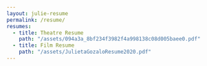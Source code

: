 ```yaml
---
layout: julie-resume
permalink: /resume/
resumes:
  - title: Theatre Resume
    path: "/assets/094a3a_8bf234f3982f4a998138c08d005baee0.pdf"
  - title: Film Resume
    path: "/assets/JulietaGozaloResume2020.pdf"
---
```

